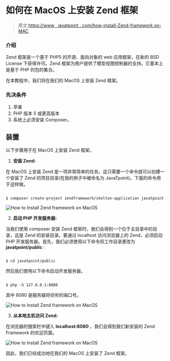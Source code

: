 # 如何在 MacOS 上安装 Zend 框架

> 原文:[https://www . javatpoint . com/how-install-Zend-framework on-MAC](https://www.javatpoint.com/how-to-install-zend-framework-on-mac)

### 介绍

Zend 框架是一个基于 PHP5 的开源、面向对象的 web 应用框架，在新的 BSD License 下获得许可。Zend 框架为用户提供了模型视图控制器的支持。它基本上是基于 PHP 的包的集合。

在本教程中，我们将在我们的 MacOS 上安装 Zend 框架。

### 先决条件

1.  苹果
2.  PHP 版本 5 或更高版本
3.  系统上必须安装 Composer。

## 装置

以下步骤用于在 MacOS 上安装 Zend 框架。

1) **安装 Zend:**

在 MacOS 上安装 Zend 是一项非常简单的任务。这只需要一个命令就可以创建一个安装了 Zend 的项目目录(在我的例子中被命名为 JavaTpoint)。下面的命令用于这样做。

```

$ composer create-project zendframework/skelton-application javatpoint

```

![How to Install Zend framework on MacOS](../Images/6385e361e57bf7e25ba1b6d2bcfec422.png)

2) **启动 PHP 开发服务器:**

当我们使用 composer 安装 Zend 框架时，我们会得到一个位于主目录中的目录，这是 Zend 的安装目录。要通过 localhost 访问浏览器上的 Zend，必须启动 PHP 开发服务器。首先，我们必须使用以下命令将工作目录更改为 **javatpoint/public** :

```

$ cd javatpoint/public 

```

然后我们使用以下命令启动开发服务器。

```

$ php -S 127.0.0.1:8080 

```

其中 8080 是服务器将侦听的端口号。

![How to Install Zend framework on MacOS](../Images/70842efe47bc11cd4db8347439907c38.png)

3) **从本地主机访问 Zend:**

在浏览器的搜索栏中键入 **localhost:8080** ，我们会得到我们新安装的 Zend Framework 的欢迎页面。

![How to Install Zend framework on MacOS](../Images/989ce7625ebdc8301f1372b67a386a53.png)

因此，我们已经成功地在我们的 MacOS 上安装了 Zend 框架。